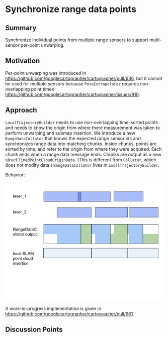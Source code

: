 # Synchronize range data points

## Summary
[summary]: #summary

Synchronize individual points from multiple range sensors to support multi-sensor per-point unwarping.

## Motivation
[motivation]: #motivation

Per-point unwarping was introduced in https://github.com/googlecartographer/cartographer/pull/636, but it cannot be used for multiple sensors because `PoseExtrapolator` requires non-overlapping point times https://github.com/googlecartographer/cartographer/issues/910.

## Approach
[approach]: #approach

`LocalTrajectoryBuilder` needs to use non-overlapping time-sorted points and needs to know the origin from where there measurement was taken to perform unwarping and submap insertion.
We introduce a new `RangeDataCollator` that knows the expected range sensor ids and synchronizes range data into matching chunks.
Inside chunks, points are sorted by time, and refer to the origin from where they were acquired.
Each chunk ends when a range data message ends.
Chunks are output as a new struct `TimedPointCloudOriginData`.
(This is different from `Collator`, which does not modify data.)
`RangeDataCollator` lives in `LocalTrajectoryBuilder`.

Behavior:

![component diagram](0017-assets/chunks.png)

A work-in-progress implementation is given in https://github.com/googlecartographer/cartographer/pull/961.

## Discussion Points
[discussion]: #discussion


